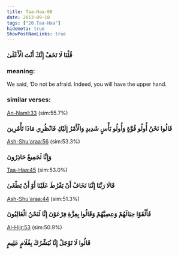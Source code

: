 ```yaml
---
title: Taa-Haa:68
date: 2013-09-18
tags: ["20.Taa-Haa"]
hidemeta: true 
ShowPostNavLinks: true 
---
```

### قُلْنَا لَا تَخَفْ إِنَّكَ أَنْتَ الْأَعْلَىٰ
### meaning: 
We said, ‘Do not be afraid. Indeed, you will have the upper hand.
### similar verses: 

[An-Naml:33](/27/33) (sim:55.7%)

### قَالُوا نَحْنُ أُولُو قُوَّةٍ وَأُولُو بَأْسٍ شَدِيدٍ وَالْأَمْرُ إِلَيْكِ فَانْظُرِي مَاذَا تَأْمُرِينَ

[Ash-Shu'araa:56](/26/56) (sim:53.3%)

### وَإِنَّا لَجَمِيعٌ حَاذِرُونَ

[Taa-Haa:45](/20/45) (sim:53.0%)

### قَالَا رَبَّنَا إِنَّنَا نَخَافُ أَنْ يَفْرُطَ عَلَيْنَا أَوْ أَنْ يَطْغَىٰ

[Ash-Shu'araa:44](/26/44) (sim:51.3%)

### فَأَلْقَوْا حِبَالَهُمْ وَعِصِيَّهُمْ وَقَالُوا بِعِزَّةِ فِرْعَوْنَ إِنَّا لَنَحْنُ الْغَالِبُونَ

[Al-Hijr:53](/15/53) (sim:50.9%)

### قَالُوا لَا تَوْجَلْ إِنَّا نُبَشِّرُكَ بِغُلَامٍ عَلِيمٍ
